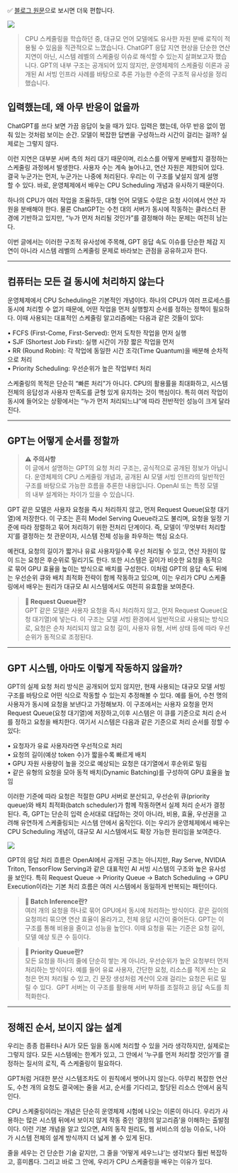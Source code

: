 ✅ [블로그 원문](https://coder-narak.tistory.com/55)으로 보시면 더욱 편합니다. 

![](thumbnail.png)

> CPU 스케줄링을 학습하던 중, 대규모 언어 모델에도 유사한 자원 분배 로직이 적용될 수 있음을 직관적으로 느꼈습니다. ChatGPT 응답 지연 현상을 단순한 연산 지연이 아닌, 시스템 레벨의 스케줄링 이슈로 해석할 수 있는지 살펴보고자 했습니다. GPT의 내부 구조는 공개되어 있지 않지만, 운영체제의 스케줄링 이론과 공개된 AI 서빙 인프라 사례를 바탕으로 추론 가능한 수준의 구조적 유사성을 정리했습니다.

## **입력했는데, 왜 아무 반응이 없을까**

ChatGPT를 쓰다 보면 가끔 응답이 늦을 때가 있다. 입력은 했는데, 아무 반응 없이 멈춰 있는 것처럼 보이는 순간. 모델이 복잡한 답변을 구성하느라 시간이 걸리는 걸까? 실제로는 그렇지 않다.  
  
이런 지연은 대부분 서버 측의 처리 대기 때문이며, 리소스를 어떻게 분배할지 결정하는 스케줄링 과정에서 발생한다. 사용자 수는 계속 늘어나고, 연산 자원은 제한되어 있다. 결국 누군가는 먼저, 누군가는 나중에 처리된다. 우리는 이 구조를 낯설지 않게 설명할 수 있다. 바로, 운영체제에서 배우는 CPU Scheduling 개념과 유사하기 때문이다.  
  
하나의 CPU가 여러 작업을 조율하듯, 대형 언어 모델도 수많은 요청 사이에서 연산 자원을 분배해야 한다. 물론 ChatGPT는 수천 대의 서버가 동시에 작동하는 클러스터 환경에 기반하고 있지만, “누가 먼저 처리될 것인가”를 결정해야 하는 문제는 여전히 남는다.  
  
이번 글에서는 이러한 구조적 유사성에 주목해, GPT 응답 속도 이슈를 단순한 체감 지연이 아니라 시스템 레벨의 스케줄링 문제로 바라보는 관점을 공유하고자 한다.

---

## **컴퓨터는 모든 걸 동시에 처리하지 않는다**

운영체제에서 CPU Scheduling은 기본적인 개념이다. 하나의 CPU가 여러 프로세스를 동시에 처리할 수 없기 때문에, 어떤 작업을 먼저 실행할지 순서를 정하는 정책이 필요하다. 이때 사용되는 대표적인 스케줄링 알고리즘에는 다음과 같은 것들이 있다:

  
• FCFS (First-Come, First-Served): 먼저 도착한 작업을 먼저 실행  
• SJF (Shortest Job First): 실행 시간이 가장 짧은 작업을 먼저  
• RR (Round Robin): 각 작업에 동일한 시간 조각(Time Quantum)을 배분해 순차적으로 처리  
• Priority Scheduling: 우선순위가 높은 작업부터 처리  
  
스케줄링의 목적은 단순히 “빠른 처리”가 아니다. CPU의 활용률을 최대화하고, 시스템 전체의 응답성과 사용자 만족도를 균형 있게 유지하는 것이 핵심이다. 특히 여러 작업이 동시에 들어오는 상황에서는 “누가 먼저 처리되느냐”에 따라 전반적인 성능이 크게 달라진다.

---

## **GPT는 어떻게 순서를 정할까**
> **⚠️ 주의사항**  
> 이 글에서 설명하는 GPT의 요청 처리 구조는, 공식적으로 공개된 정보가 아닙니다. 운영체제의 CPU 스케줄링 개념과, 공개된 AI 모델 서빙 인프라의 일반적인 구조를 바탕으로 가능한 흐름을 추론한 내용입니다. OpenAI 또는 특정 모델의 내부 설계와는 차이가 있을 수 있습니다.

GPT 같은 모델은 사용자 요청을 즉시 처리하지 않고, 먼저 Request Queue(요청 대기열)에 저장한다. 이 구조는 흔히 Model Serving Queue라고도 불리며, 요청을 일정 기준에 따라 정렬하고 묶어 처리하기 위한 전처리 단계이다. 즉, 모델이 ‘무엇부터 처리할지’를 결정하는 첫 관문이자, 시스템 전체 성능을 좌우하는 핵심 요소다. 

예컨대, 요청의 길이가 짧거나 유료 사용자일수록 우선 처리될 수 있고, 연산 자원이 많이 드는 요청은 후순위로 밀리기도 한다. 또한 시스템은 길이가 비슷한 요청을 동적으로 묶어 GPU 효율을 높이는 방식으로 배치를 구성한다. 이처럼 GPT의 응답 속도 뒤에는 우선순위 큐와 배치 최적화 전략이 함께 작동하고 있으며, 이는 우리가 CPU 스케줄링에서 배우는 원리가 대규모 AI 시스템에서도 여전히 유효함을 보여준다.

> **📌 Request Queue란?**  
> GPT 같은 모델은 사용자 요청을 즉시 처리하지 않고, 먼저 Request Queue(요청 대기열)에 넣는다. 이 구조는 모델 서빙 환경에서 일반적으로 사용되는 방식으로, 요청은 순차 처리되지 않고 요청 길이, 사용자 유형, 서버 상태 등에 따라 우선순위가 동적으로 조정된다. 

---

## **GPT 시스템, 아마도 이렇게 작동하지 않을까?**

GPT의 실제 요청 처리 방식은 공개되어 있지 않지만, 현재 사용되는 대규모 모델 서빙 구조를 바탕으로 어떤 식으로 작동할 수 있는지 추정해볼 수 있다. 예를 들어, 수천 명의 사용자가 동시에 요청을 보낸다고 가정해보자. 이 구조에서는 사용자 요청을 먼저 Request Queue(요청 대기열)에 저장하고,이후 시스템은 이 큐를 기준으로 처리 순서를 정하고 요청을 배치한다. 여기서 시스템은 다음과 같은 기준으로 처리 순서를 정할 수 있다:

  
• 요청자가 유료 사용자라면 우선적으로 처리  
• 요청의 길이(예상 token 수)가 짧을수록 빠르게 배치  
• GPU 자원 사용량이 높을 것으로 예상되는 요청은 대기열에서 후순위로 밀림  
• 같은 유형의 요청을 모아 동적 배치(Dynamic Batching)를 구성하여 GPU 효율을 높임

이러한 기준에 따라 요청은 적절한 GPU 서버로 분산되고, 우선순위 큐(priority queue)와 배치 최적화(batch scheduler)가 함께 작동하면서 실제 처리 순서가 결정된다. 즉, GPT는 단순히 입력 순서대로 대답하는 것이 아니라, 비용, 효율, 우선권을 고려해 유연하게 스케줄링되는 시스템 안에서 움직인다. 이는 우리가 운영체제에서 배우는 CPU Scheduling 개념이, 대규모 AI 시스템에서도 확장 가능한 원리임을 보여준다.

![](image-1.png)

GPT의 응답 처리 흐름은 OpenAI에서 공개된 구조는 아니지만, Ray Serve, NVIDIA Triton, TensorFlow Serving과 같은 대표적인 AI 서빙 시스템의 구조와 높은 유사성을 보인다. 특히 Request Queue → Priority Queue → Batch Scheduling → GPU Execution이라는 기본 처리 흐름은 여러 시스템에서 동일하게 반복되는 패턴이다. 

> **📌 Batch Inference란?**  
> 여러 개의 요청을 하나로 묶어 GPU에서 동시에 처리하는 방식이다. 같은 길이의 요청끼리 묶으면 연산 효율이 올라가고, 전체 응답 시간이 줄어든다. GPT는 이 구조를 통해 비용을 줄이고 성능을 높인다. 이때 요청을 묶는 기준은 요청 길이, 모델 예상 토큰 수 등이다. 

> **📌 Priority Queue란?**  
> 모든 요청을 하나의 줄에 단순히 쌓는 게 아니라, 우선순위가 높은 요청부터 먼저 처리하는 방식이다. 예를 들어 유료 사용자, 간단한 요청, 리소스를 적게 쓰는 요청은 먼저 처리될 수 있고, 긴 문장 생성처럼 계산이 오래 걸리는 요청은 뒤로 밀릴 수 있다.  GPT 서버는 이 구조를 활용해 서버 부하를 조절하고 응답 속도를 최적화한다.

---

## **정해진 순서, 보이지 않는 설계**

우리는 종종 컴퓨터나 AI가 모든 일을 동시에 처리할 수 있을 거라 생각하지만, 실제로는 그렇지 않다. 모든 시스템에는 한계가 있고, 그 안에서 ‘누구를 먼저 처리할 것인가’를 결정하는 질서의 로직, 즉 스케줄링이 필요하다.  
  
GPT처럼 거대한 분산 시스템조차도 이 원칙에서 벗어나지 않는다. 아무리 복잡한 연산도, 수천 개의 요청도 결국에는 줄을 서고, 순서를 기다리고, 할당된 리소스 안에서 움직인다.  
  
CPU 스케줄링이라는 개념은 단순히 운영체제 시험에 나오는 이론이 아니다. 우리가 사용하는 많은 시스템 뒤에서 보이지 않게 작동 중인 ‘결정의 알고리즘’을 이해하는 출발점이다. 이런 기본 개념을 알고 있으면, AI의 동작 원리도, 웹 서비스의 성능 이슈도, 나아가 시스템 전체의 설계 방식까지 더 넓게 볼 수 있게 된다.  
  
줄을 세우는 건 단순한 기술 같지만, 그 줄을 ‘어떻게 세우느냐’는 생각보다 훨씬 복잡하고, 흥미롭다. 그리고 바로 그 안에, 우리가 CPU 스케줄링을 배우는 이유가 있다.